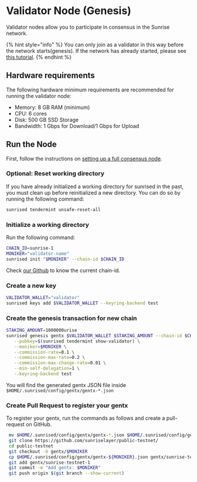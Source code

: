 # Validator Node (Genesis)

Validator nodes allow you to participate in consensus in the Sunrise network.

{% hint style="info" %}
You can only join as a validator in this way before the network starts(genesis). If the network has already started, please see [this tutorial](validator-node.md).
{% endhint %}

## Hardware requirements

The following hardware minimum requirements are recommended for running the validator node:

* Memory: 8 GB RAM (minimum)
* CPU: 6 cores
* Disk: 500 GB SSD Storage
* Bandwidth: 1 Gbps for Download/1 Gbps for Upload

## Run the Node

First, follow the instructions on [setting up a full consensus node](full-consensus-node.md).

### Optional: Reset working directory

If you have already initialized a working directory for sunrised in the past, you must clean up before reinitialized a new directory. You can do so by running the following command:

```bash
sunrised tendermint unsafe-reset-all
```

### Initialize a working directory

Run the following command:

```bash
CHAIN_ID=sunrise-1
MONIKER="validator-name"
sunrised init "$MONIKER" --chain-id $CHAIN_ID
```

Check [our Github](https://github.com/sunriselayer/network) to know the current chain-id.

### Create a new key

```bash
VALIDATOR_WALLET="validator"
sunrised keys add $VALIDATOR_WALLET --keyring-backend test
```

### Create the genesis transaction for new chain

```bash
STAKING_AMOUNT=1000000urise
sunrised genesis gentx $VALIDATOR_WALLET $STAKING_AMOUNT --chain-id $CHAIN_ID \
   --pubkey=$(sunrised tendermint show-validator) \
   --moniker=$MONIKER \
   --commission-rate=0.1 \
   --commission-max-rate=0.2 \
   --commission-max-change-rate=0.01 \
   --min-self-delegation=1 \
   --keyring-backend test
```

You will find the generated gentx JSON file inside `$HOME/.sunrised/config/gentx/gentx-*.json`

### Create Pull Request to register your gentx

To register your gentx, run the commands as follows and create a pull-request on GitHub.

```bash
 mv $HOME/.sunrised/config/gentx/gentx-*.json $HOME/.sunrised/config/gentx/gentx-${MONIKER}.json 
 git clone https://github.com/sunriselayer/public-testnet/
 cd public-testnet
 git checkout -b gentx/$MONIKER
 cp $HOME/.sunrised/config/gentx/gentx-${MONIKER}.json gentx/sunrise-testnet-1
 git add gentx/sunrise-testnet-1
 git commit -m "Add gentx: $MONIKER"
 git push origin $(git branch --show-current)
```
